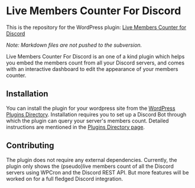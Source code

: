 # Live Members Counter For Discord

This is the repository for the WordPress plugin: [Live Members Counter for Discord](https://wordpress.org/plugins/live-members-counter-for-discord/)

*Note: Markdown files are not pushed to the subversion.*

Live Members Counter For Discord is an one of a kind plugin which helps you embed the members count from all your Discord servers, and comes with an interactive dashboard to edit the appearance of your members counter.

## Installation

You can install the plugin for your wordpress site from the [WordPress Plugins Directory](https://wordpress.org/plugins/live-members-counter-for-discord/). Installation requires you to set up a Discord Bot through which the plugin can query your server's members count. Detailed instructions are mentioned in the [Plugins Directory page](https://wordpress.org/plugins/live-members-counter-for-discord/#installation).

## Contributing

The plugin does not require any external dependencies. Currently, the plugin only shows the (pseudo)live members count of all the Discord servers using WPCron and the Discord REST API. But more features will be worked on for a full fledged Discord integration.